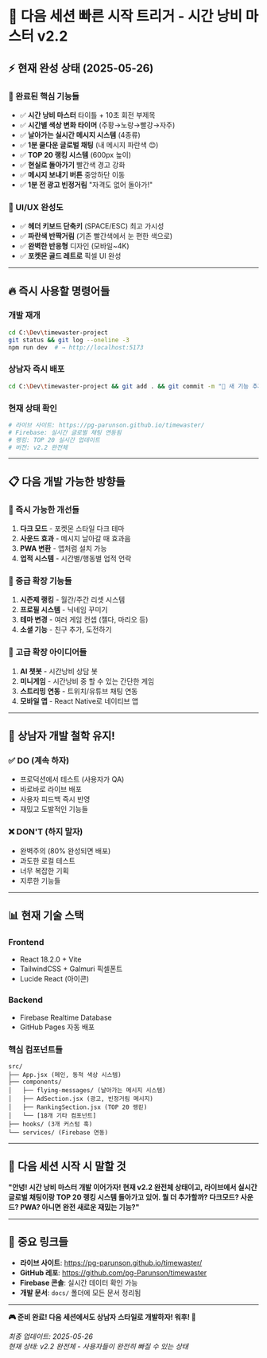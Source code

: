 # 🚀 다음 세션 빠른 시작 트리거 - 시간 낭비 마스터 v2.2

## ⚡ **현재 완성 상태 (2025-05-26)**

### **🎯 완료된 핵심 기능들**
- ✅ **시간 낭비 마스터** 타이틀 + 10초 회전 부제목
- ✅ **시간별 색상 변화 타이머** (주황→노랑→빨강→자주)
- ✅ **날아가는 실시간 메시지 시스템** (4종류)
- ✅ **1분 쿨다운 글로벌 채팅** (내 메시지 파란색 😊)
- ✅ **TOP 20 랭킹 시스템** (600px 높이)
- ✅ **현실로 돌아가기** 빨간색 경고 강화
- ✅ **메시지 보내기 버튼** 중앙하단 이동
- ✅ **1분 전 광고 빈정거림** "자격도 없어 돌아가!"

### **🎨 UI/UX 완성도**
- ✅ **헤더 키보드 단축키** (SPACE/ESC) 최고 가시성
- ✅ **파란색 반짝거림** (기존 빨간색에서 눈 편한 색으로)
- ✅ **완벽한 반응형** 디자인 (모바일~4K)
- ✅ **포켓몬 골드 레트로** 픽셀 UI 완성

---

## 🔥 **즉시 사용할 명령어들**

### **개발 재개**
```bash
cd C:\Dev\timewaster-project
git status && git log --oneline -3
npm run dev  # → http://localhost:5173
```

### **상남자 즉시 배포**
```bash
cd C:\Dev\timewaster-project && git add . && git commit -m "🎯 새 기능 추가" && git push origin main
```

### **현재 상태 확인**
```bash
# 라이브 사이트: https://pg-parunson.github.io/timewaster/
# Firebase: 실시간 글로벌 채팅 연동됨
# 랭킹: TOP 20 실시간 업데이트
# 버전: v2.2 완전체
```

---

## 📋 **다음 개발 가능한 방향들**

### **🎯 즉시 가능한 개선들**
1. **다크 모드** - 포켓몬 스타일 다크 테마
2. **사운드 효과** - 메시지 날아갈 때 효과음
3. **PWA 변환** - 앱처럼 설치 가능
4. **업적 시스템** - 시간별/행동별 업적 언락

### **🚀 중급 확장 기능들**
1. **시즌제 랭킹** - 월간/주간 리셋 시스템
2. **프로필 시스템** - 닉네임 꾸미기
3. **테마 변경** - 여러 게임 컨셉 (젤다, 마리오 등)
4. **소셜 기능** - 친구 추가, 도전하기

### **💎 고급 확장 아이디어들**
1. **AI 챗봇** - 시간낭비 상담 봇
2. **미니게임** - 시간낭비 중 할 수 있는 간단한 게임
3. **스트리밍 연동** - 트위치/유튜브 채팅 연동
4. **모바일 앱** - React Native로 네이티브 앱

---

## 🤠 **상남자 개발 철학 유지!**

### **✅ DO (계속 하자)**
- 프로덕션에서 테스트 (사용자가 QA)
- 바로바로 라이브 배포
- 사용자 피드백 즉시 반영
- 재밌고 도발적인 기능들

### **❌ DON'T (하지 말자)**
- 완벽주의 (80% 완성되면 배포)
- 과도한 로컬 테스트
- 너무 복잡한 기획
- 지루한 기능들

---

## 📊 **현재 기술 스택**

### **Frontend**
- React 18.2.0 + Vite
- TailwindCSS + Galmuri 픽셀폰트
- Lucide React (아이콘)

### **Backend**
- Firebase Realtime Database
- GitHub Pages 자동 배포

### **핵심 컴포넌트들**
```
src/
├── App.jsx (메인, 동적 색상 시스템)
├── components/
│   ├── flying-messages/ (날아가는 메시지 시스템)
│   ├── AdSection.jsx (광고, 빈정거림 메시지)
│   ├── RankingSection.jsx (TOP 20 랭킫)
│   └── [18개 기타 컴포넌트]
├── hooks/ (3개 커스텀 훅)
└── services/ (Firebase 연동)
```

---

## 🎯 **다음 세션 시작 시 말할 것**

**"안녕! 시간 낭비 마스터 개발 이어가자! 
현재 v2.2 완전체 상태이고, 라이브에서 실시간 글로벌 채팅이랑 TOP 20 랭킹 시스템 돌아가고 있어. 
뭘 더 추가할까? 다크모드? 사운드? PWA? 아니면 완전 새로운 재밌는 기능?"**

---

## 🔗 **중요 링크들**

- **라이브 사이트**: https://pg-parunson.github.io/timewaster/
- **GitHub 레포**: https://github.com/pg-Parunson/timewaster
- **Firebase 콘솔**: 실시간 데이터 확인 가능
- **개발 문서**: `docs/` 폴더에 모든 문서 정리됨

---

**🎮 준비 완료! 다음 세션에서도 상남자 스타일로 개발하자! 워후! 🤠**

*최종 업데이트: 2025-05-26*  
*현재 상태: v2.2 완전체 - 사용자들이 완전히 빠질 수 있는 상태*